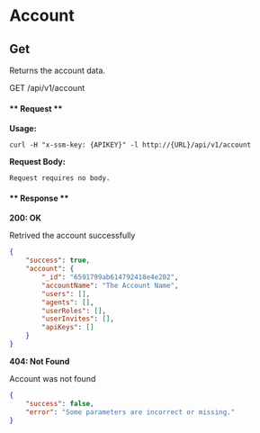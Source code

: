 # Account

## Get

Returns the account data.

<div class="pill-wrapper pill-get">
    <span>GET</span> /api/v1/account
</div>

<!-- tabs:start -->

#### ** Request **

**Usage:**

```shell
curl -H "x-ssm-key: {APIKEY}" -l http://{URL}/api/v1/account
```

**Request Body:**

```
Request requires no body.
```

#### ** Response **

**200: OK**

Retrived the account successfully

```json
{
    "success": true,
    "account": {
        "_id": "6591799ab614792418e4e202",
        "accountName": "The Account Name",
        "users": [],
        "agents": [],
        "userRoles": [],
        "userInvites": [],
        "apiKeys": []
    }
}
```

**404: Not Found**

Account was not found

```json
{
    "success": false,
    "error": "Some parameters are incorrect or missing."
}
```

<!-- tabs:end -->
